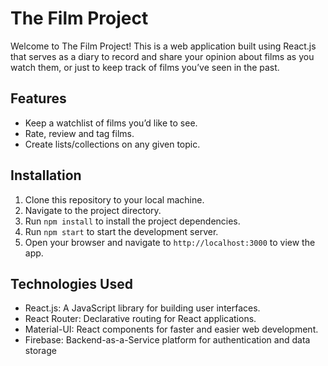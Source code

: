 # The Film Project

Welcome to The Film Project! This is a web application built using React.js that serves as a diary to record and share your opinion about films as you watch them, or just to keep track of films you’ve seen in the past.

## Features

-   Keep a watchlist of films you’d like to see.
-   Rate, review and tag films.
-   Create lists/collections on any given topic.

## Installation

1. Clone this repository to your local machine.
2. Navigate to the project directory.
3. Run `npm install` to install the project dependencies.
4. Run `npm start` to start the development server.
5. Open your browser and navigate to `http://localhost:3000` to view the app.

## Technologies Used

-   React.js: A JavaScript library for building user interfaces.
-   React Router: Declarative routing for React applications.
-   Material-UI: React components for faster and easier web development.
-   Firebase: Backend-as-a-Service platform for authentication and data storage
